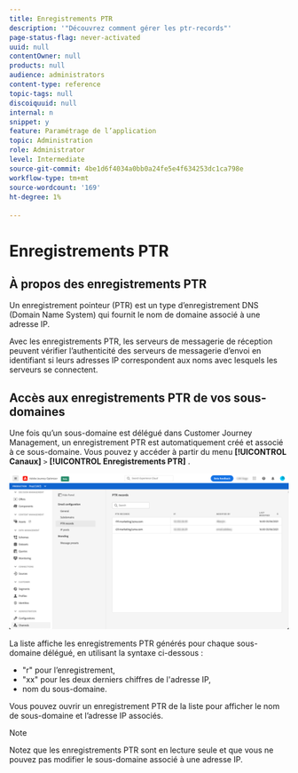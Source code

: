 ```yaml
---
title: Enregistrements PTR
description: '"Découvrez comment gérer les ptr-records"'
page-status-flag: never-activated
uuid: null
contentOwner: null
products: null
audience: administrators
content-type: reference
topic-tags: null
discoiquuid: null
internal: n
snippet: y
feature: Paramétrage de l’application
topic: Administration
role: Administrator
level: Intermediate
source-git-commit: 4be1d6f4034a0bb0a24fe5e4f634253dc1ca798e
workflow-type: tm+mt
source-wordcount: '169'
ht-degree: 1%

---
```



# Enregistrements PTR

## À propos des enregistrements PTR

Un enregistrement pointeur (PTR) est un type d’enregistrement DNS (Domain Name System) qui fournit le nom de domaine associé à une adresse IP.

Avec les enregistrements PTR, les serveurs de messagerie de réception peuvent vérifier l’authenticité des serveurs de messagerie d’envoi en identifiant si leurs adresses IP correspondent aux noms avec lesquels les serveurs se connectent.

## Accès aux enregistrements PTR de vos sous-domaines

Une fois qu’un sous-domaine est délégué dans Customer Journey Management, un enregistrement PTR est automatiquement créé et associé à ce sous-domaine. Vous pouvez y accéder à partir du menu **[!UICONTROL Canaux]** `>` **[!UICONTROL Enregistrements PTR]** .

![](../assets/ptr-records.png)

La liste affiche les enregistrements PTR générés pour chaque sous-domaine délégué, en utilisant la syntaxe ci-dessous :

* &quot;r&quot; pour l’enregistrement,
* &quot;xx&quot; pour les deux derniers chiffres de l&#39;adresse IP,
* nom du sous-domaine.

Vous pouvez ouvrir un enregistrement PTR de la liste pour afficher le nom de sous-domaine et l’adresse IP associés.

>[!NOTE]
>
>Notez que les enregistrements PTR sont en lecture seule et que vous ne pouvez pas modifier le sous-domaine associé à une adresse IP.
